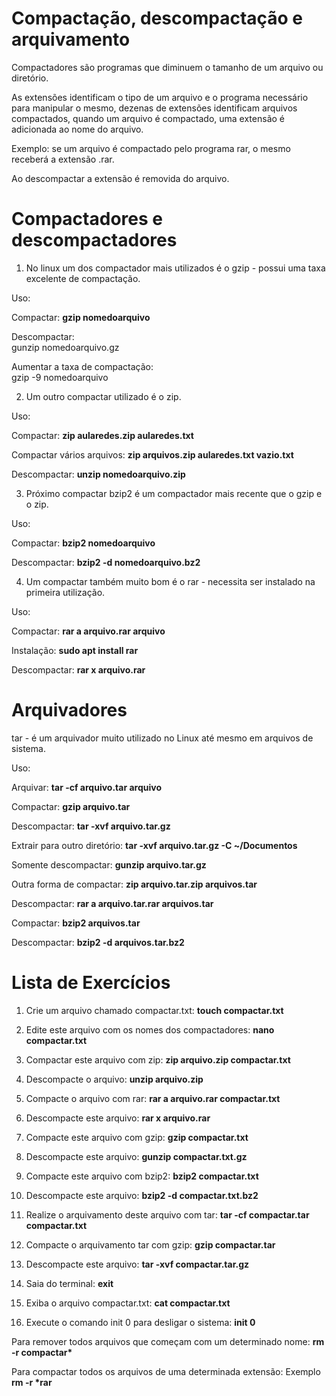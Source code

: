 # Compactação, descompactação e arquivamento

Compactadores são programas que diminuem o tamanho de um arquivo ou diretório.

As extensões identificam o tipo de um arquivo e o programa necessário para manipular o mesmo, dezenas de extensões identificam arquivos compactados, quando um arquivo é compactado, uma extensão é adicionada ao nome do arquivo.

Exemplo: se um arquivo é compactado pelo programa rar, o mesmo receberá a extensão .rar.

Ao descompactar a extensão é removida do arquivo.

# Compactadores e descompactadores

1) No linux um dos compactador mais utilizados é o gzip - possui uma taxa excelente de compactação.

Uso: 

Compactar: <b>gzip nomedoarquivo</b>

Descompactar: <br>gunzip nomedoarquivo.gz</br>

Aumentar a taxa de compactação: <br>gzip -9 nomedoarquivo</br>

2) Um outro compactar utilizado é o zip.

Uso:

Compactar: <b>zip aularedes.zip aularedes.txt</b>

Compactar vários arquivos: <b>zip arquivos.zip aularedes.txt vazio.txt</b>

Descompactar: <b>unzip nomedoarquivo.zip</b>

3) Próximo compactar bzip2 é um compactador mais recente que o gzip e o zip.

Uso:

Compactar: <b>bzip2 nomedoarquivo</b>

Descompactar: <b>bzip2 -d nomedoarquivo.bz2</b>

4) Um compactar também muito bom é o rar - necessita ser instalado na primeira utilização.

Uso:

Compactar: <b>rar a arquivo.rar arquivo</b>

Instalação: <b>sudo apt install rar</b>

Descompactar: <b>rar x arquivo.rar</b>


# Arquivadores

tar - é um arquivador muito utilizado no Linux até mesmo em arquivos de sistema.

Uso:

Arquivar: <b>tar -cf arquivo.tar arquivo</b>

Compactar: <b>gzip arquivo.tar</b>

Descompactar: <b>tar -xvf arquivo.tar.gz</b>

Extrair para outro diretório: <b>tar -xvf arquivo.tar.gz -C ~/Documentos</b>

Somente descompactar: <b>gunzip arquivo.tar.gz</b>

Outra forma de compactar: <b>zip arquivo.tar.zip arquivos.tar</b>

Descompactar: <b>rar a arquivo.tar.rar arquivos.tar</b>

Compactar: <b>bzip2 arquivos.tar </b>

Descompactar: <b>bzip2 -d arquivos.tar.bz2</b>


# Lista de Exercícios

1) Crie um arquivo chamado compactar.txt: <b>touch compactar.txt</b>

2) Edite este arquivo com os nomes dos compactadores: <b>nano compactar.txt</b> 

3) Compactar este arquivo com zip: <b>zip arquivo.zip compactar.txt</b>

4) Descompacte o arquivo: <b>unzip arquivo.zip</b>

5) Compacte o arquivo com rar: <b>rar a arquivo.rar compactar.txt</b>

6) Descompacte este arquivo: <b>rar x arquivo.rar</b>

7) Compacte este arquivo com gzip: <b>gzip compactar.txt</b>

8) Descompacte este arquivo: <b>gunzip compactar.txt.gz</b>

9) Compacte este arquivo com bzip2: <b>bzip2 compactar.txt</b>

10) Descompacte este arquivo: <b>bzip2 -d compactar.txt.bz2</b>

11) Realize o arquivamento deste arquivo com tar: <b>tar -cf compactar.tar compactar.txt</b>

12) Compacte o arquivamento tar com gzip: <b>gzip compactar.tar</b>

13) Descompacte este arquivo: <b>tar -xvf compactar.tar.gz</b>

14) Saia do terminal: <b>exit</b>

15) Exiba o arquivo compactar.txt: <b>cat compactar.txt</b>

16) Execute o comando init 0 para desligar o sistema: <b>init 0</b>

Para remover todos arquivos que começam com um determinado nome: <b>rm -r compactar*</b>

Para compactar todos os arquivos de uma determinada extensão: Exemplo <b> rm -r *rar</b>